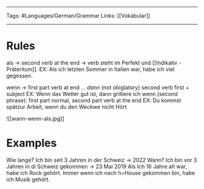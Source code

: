 ___
Tags: #Languages/German/Grammar 
Links: [[Vokabular]]
___
# Rules
als -> second verb at the end -> verb steht im Perfekt und [[Indikativ - Präteritum]].
EX: Als ich letzten Sommer in Italien war, habe ich viel gegessen.

wenn -> first part verb at end ... *dann* (not obiglatory) second verb first + subject
EX: Wenn das Wetter gut ist, dann grilliere ich
wenn (second phrase): first part normal, second part verb at the end
EX: Du kommst spätzur Arbeit, wenn du den Weckwe nicht Hört

![[wann-wenn-als.jpg]]

# Examples
Wie lange? Ich bin seit 3 Jahren in der Schweiz -> 2022
Wann? Ich bin vor 3 Jahren in di Schweiz gekommen -> 23 Mai 2019
Als Ich 16 Jahre alt war, habe ich Rock gehört.
Immer wenn ich nach h=House gekommen bin, habe ich Musik gehört.